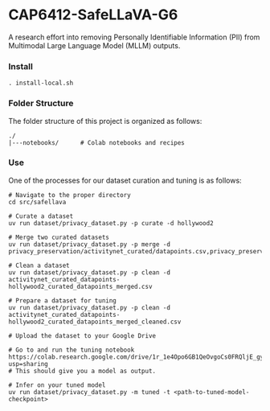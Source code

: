 # CAP6412-SafeLLaVA-G6
A research effort into removing Personally Identifiable Information (PII) from Multimodal Large Language Model (MLLM) outputs.


### Install

    . install-local.sh


### Folder Structure

The folder structure of this project is organized as follows:

    ./
    |---notebooks/      # Colab notebooks and recipes


### Use

One of the processes for our dataset curation and tuning is as follows:

    # Navigate to the proper directory
    cd src/safellava

    # Curate a dataset
    uv run dataset/privacy_dataset.py -p curate -d hollywood2

    # Merge two curated datasets
    uv run dataset/privacy_dataset.py -p merge -d privacy_preservation/activitynet_curated/datapoints.csv,privacy_preservation/hollywood2_curated/datapoints.csv

    # Clean a dataset
    uv run dataset/privacy_dataset.py -p clean -d activitynet_curated_datapoints-hollywood2_curated_datapoints_merged.csv

    # Prepare a dataset for tuning
    uv run dataset/privacy_dataset.py -p clean -d activitynet_curated_datapoints-hollywood2_curated_datapoints_merged_cleaned.csv

    # Upload the dataset to your Google Drive

    # Go to and run the tuning notebook https://colab.research.google.com/drive/1r_1e4Opo6GB1QeOvgoCs0FRQljE_gyRc?usp=sharing
    # This should give you a model as output.

    # Infer on your tuned model
    uv run dataset/privacy_dataset.py -m tuned -t <path-to-tuned-model-checkpoint>

